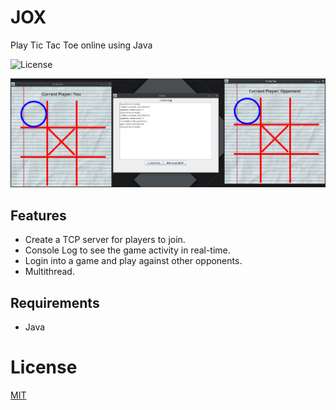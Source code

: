 # JOX
Play Tic Tac Toe online using Java

![License](https://img.shields.io/badge/openSource-MIT-blue "License")

![image](img/game.png)

## Features

* Create a TCP server for players to join.
* Console Log to see the game activity in real-time.
* Login into a game and play against other opponents.
* Multithread.

## Requirements

* Java 

# License
[MIT](https://choosealicense.com/licenses/mit/)
